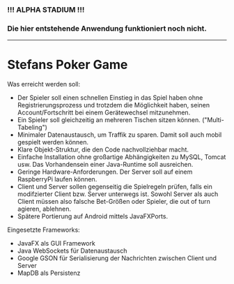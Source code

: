 ### !!! ALPHA STADIUM !!!
### Die hier entstehende Anwendung funktioniert noch nicht.

---

# Stefans Poker Game

Was erreicht werden soll:
- Der Spieler soll einen schnellen Einstieg in das Spiel haben ohne Registrierungsprozess und trotzdem die Möglichkeit haben, seinen Account/Fortschritt bei einem Gerätewechsel mitzunehmen.
- Ein Spieler soll gleichzeitig an mehreren Tischen sitzen können. ("Multi-Tabeling")
- Minimaler Datenaustausch, um Traffik zu sparen. Damit soll auch mobil gespielt werden können.
- Klare Objekt-Struktur, die den Code nachvollziehbar macht.
- Einfache Installation ohne großartige Abhängigkeiten zu MySQL, Tomcat usw.   Das Vorhandensein einer Java-Runtime soll ausreichen.
- Geringe Hardware-Anforderungen. Der Server soll auf einem RaspberryPi laufen können.
- Client und Server sollen gegenseitig die Spielregeln prüfen, falls ein modifzierter Client bzw. Server unterwegs ist. Sowohl Server als auch Client müssen also falsche Bet-Größen oder Spieler, die out of turn agieren, ablehnen.
- Spätere Portierung auf Android mittels JavaFXPorts.

Eingesetzte Frameworks:
- JavaFX als GUI Framework
- Java WebSockets für Datenaustausch
- Google GSON für Serialisierung der Nachrichten zwischen Client und Server
- MapDB als Persistenz
